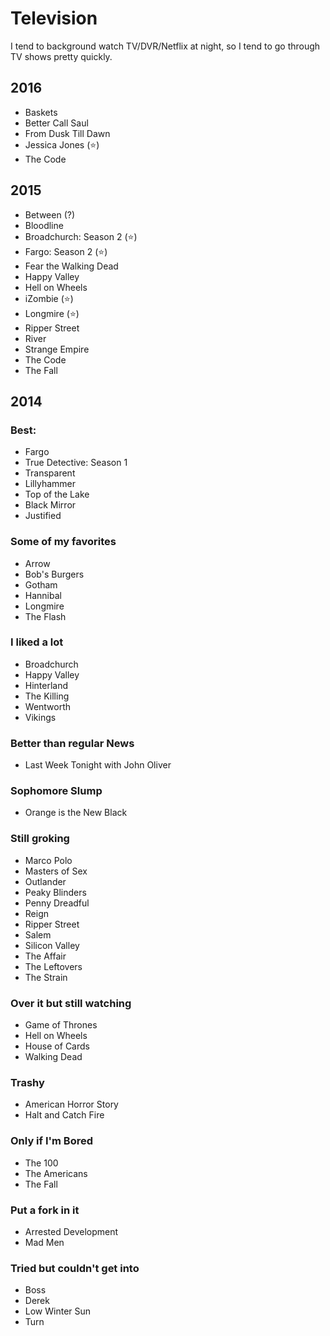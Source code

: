 # Television

I tend to background watch TV/DVR/Netflix at night, so I tend to go through TV shows pretty quickly. 

## 2016

- Baskets
- Better Call Saul
- From Dusk Till Dawn
- Jessica Jones (:star:)
- The Code

## 2015

- Between (?)
- Bloodline
- Broadchurch: Season 2 (:star:)
- Fargo: Season 2 (:star:)
- Fear the Walking Dead
- Happy Valley
- Hell on Wheels
- iZombie (:star:)
- Longmire (:star:)
- Ripper Street
- River
- Strange Empire
- The Code
- The Fall

## 2014

### Best:

- Fargo
- True Detective: Season 1
- Transparent
- Lillyhammer
- Top of the Lake
- Black Mirror
- Justified

### Some of my favorites

- Arrow
- Bob's Burgers
- Gotham
- Hannibal
- Longmire
- The Flash

### I liked a lot

- Broadchurch
- Happy Valley
- Hinterland
- The Killing
- Wentworth
- Vikings

### Better than regular News

- Last Week Tonight with John Oliver

### Sophomore Slump

- Orange is the New Black

### Still groking

- Marco Polo
- Masters of Sex
- Outlander
- Peaky Blinders
- Penny Dreadful
- Reign
- Ripper Street
- Salem
- Silicon Valley
- The Affair
- The Leftovers
- The Strain

### Over it but still watching

- Game of Thrones
- Hell on Wheels
- House of Cards
- Walking Dead

### Trashy

- American Horror Story
- Halt and Catch Fire

### Only if I'm Bored

- The 100
- The Americans
- The Fall

### Put a fork in it

- Arrested Development
- Mad Men

### Tried but couldn't get into

- Boss
- Derek
- Low Winter Sun
- Turn
